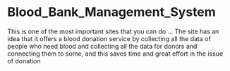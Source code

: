 # Blood_Bank_Management_System
This is one of the most important sites that you can do ... The site has an idea that it offers a blood donation service by collecting all the data of people who need blood and collecting all the data for donors and connecting them to some, and this saves time and great effort in the issue of donation
